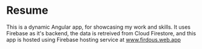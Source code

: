 # Resume

This is a dynamic Angular app, for showcasing my work and skills.
It uses Firebase as it's backend, the data is retreived from Cloud Firestore,
and this app is hosted using Firebase hosting service at www.firdous.web.app
